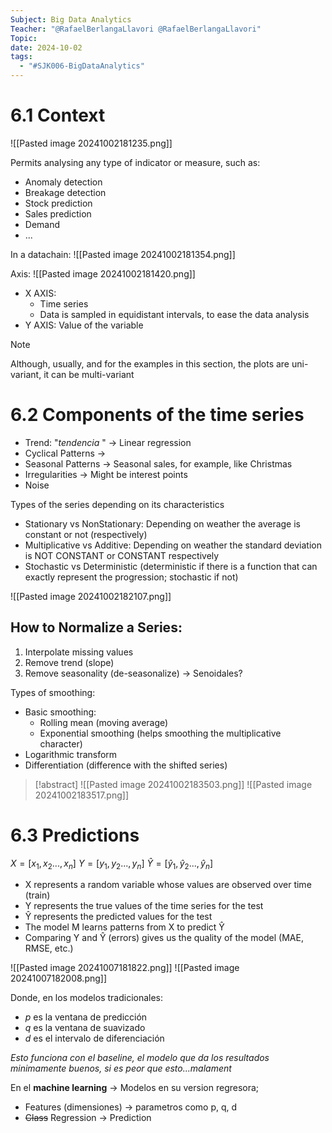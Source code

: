 ```yaml
---
Subject: Big Data Analytics
Teacher: "@RafaelBerlangaLlavori @RafaelBerlangaLlavori"
Topic: 
date: 2024-10-02
tags:
  - "#SJK006-BigDataAnalytics"
---
```

# 6.1 Context
![[Pasted image 20241002181235.png]]

Permits analysing any type of indicator or measure, such as:
- Anomaly detection
- Breakage detection
- Stock prediction
- Sales prediction
- Demand
- ...

In a datachain:
![[Pasted image 20241002181354.png]]

Axis:
![[Pasted image 20241002181420.png]]

- X AXIS:
	- Time series
	- Data is sampled in equidistant intervals, to ease the data analysis
- Y AXIS: Value of the variable

> [!note]
> Although, usually, and for the examples in this section, the plots are uni-variant, it can be multi-variant

# 6.2 Components of the time series

- Trend: "*tendencia* " -> Linear regression
- Cyclical Patterns -> 
- Seasonal Patterns -> Seasonal sales, for example, like Christmas
- Irregularities -> Might be interest points
- Noise

Types of the series depending on its characteristics

- Stationary vs NonStationary: Depending on weather the average is constant or not (respectively)
- Multiplicative vs Additive: Depending on weather the standard deviation is NOT CONSTANT or CONSTANT respectively
- Stochastic vs Deterministic (deterministic if there is a function that can exactly represent the progression; stochastic if not)

![[Pasted image 20241002182107.png]]
## How to Normalize a Series:

1. Interpolate missing values
2. Remove trend (slope)
3. Remove seasonality (de-seasonalize) -> Senoidales?

Types of smoothing:
- Basic smoothing:
	- Rolling mean (moving average)
	- Exponential smoothing (helps smoothing the multiplicative character)
- Logarithmic transform
- Differentiation (difference with the shifted series)

>[!abstract]
> ![[Pasted image 20241002183503.png]]
>![[Pasted image 20241002183517.png]]

# 6.3 Predictions

$X = [x_1, x_2 ..., x_n]$
$Y = [y_1, y_2 ..., y_n]$
$\hat{Y} = [\hat{y}_1, \hat{y}_2 ..., \hat{y}_n]$

- X represents a random variable whose values are observed over time (train) 
- Y represents the true values of the time series for the test 
- Ŷ represents the predicted values for the test 
- The model M learns patterns from X to predict Ŷ 
- Comparing Y and Ŷ (errors) gives us the quality of the model (MAE, RMSE, etc.)

![[Pasted image 20241007181822.png]]
![[Pasted image 20241007182008.png]]

Donde, en los modelos tradicionales:
- $p$ es la ventana de predicción
- $q$ es la ventana de suavizado
- $d$ es el intervalo de diferenciación

*Esto funciona con el baseline, el modelo que da los resultados minimamente buenos, si es peor que esto...malament*

En el **machine learning** -> Modelos en su version regresora;
- Features (dimensiones) -> parametros como p, q, d
- <s>Class</s> Regression -> Prediction


